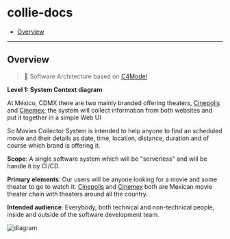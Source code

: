 # collie-docs

* [Overview](#Overview)

---

## Overview

> &#x1F4D7; Software Architecture based on [C4Model](https://c4model.com/)

**Level 1: System Context diagram**

At México, CDMX there are two mainly branded offering theaters, [Cinepolis](https://cinepolis.com/) and [Cinemex](https://cinemex.com/), the system will collect information from both websites and put it together in a simple Web UI

So Movies Collector System is intended to help anyone to find an scheduled movie and their details as date, time, location, distance, duration and of course which brand is offering it.

**Scope**: A single software system which will be "serverless" and will be handle it by CI/CD.

**Primary elements**: Our users will be anyone looking for a movie and some theater to go to watch it.
[Cinepolis](https://cinepolis.com/) and [Cinemex](https://cinemex.com/) both are Mexican movie theater chain with theaters around all the country.

**Intended audience**: Everybody, both technical and non-technical people, inside and outside of the software development team.


![diagram](https://www.plantuml.com/plantuml/svg/0/lLB1JW8n4BsJy0yZ5p5HzkB94mQ9ce0IXH1FfDiTe4cttNIcBFwzqrq8QjIZftPVtxptPdQ6n2fmB6stSsQSjh50s39NT9DbGTM3ZU5jp2DXqDunEXveNsQg24QvdOrLp4RNLpEh72-caymgHcA1LgF4tlEWQgIxdSdjs_DYlbe-pXzMa_7z-EckVv7m6GRohfyCBg6taACdvrBq2DZ3shW256oyBw3qEuEW121V8l0MnIs0sYbZLMunyGaH3FT4-lMT6Ck-zjOQR3z4U9eq24Q2ecOVe7s1h84C9lDRQtrDe2En-8HZXb_iQncGZmnExSn64CYHiKPqK9Zr6eEC3AeWjOLq2ZNcKAaDqYdYQhpdlZOEAsyDYV_eU4zXPeVIyrFj00u9fLz90TIsG3geIhftQnzAnSOxK7bArWGNOUjr0rFRXDvY4UsFIKhS7tB8xVzIT3ilQ0-hyEs_oM8qb4Ju-lHvSd-psgwEd6vdYAvejlC3)